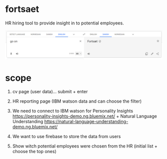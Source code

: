 # fortsaet
HR hiring tool to provide insight in to potential employees.

![Screenshot Name](images/fortsaet.png)

# scope 
1. cv page (user data)... submit + enter

2. HR reporting page (IBM watson data and can choose the filter)

3. We need to connect to IBM watson for Personality Insights https://personality-insights-demo.ng.bluemix.net/ + Natural Language Understanding https://natural-language-understanding-demo.ng.bluemix.net/

4. We want to use firebase to store the data from users

5. Show witch potential employees were chosen from the HR (initial list + choose the top ones)